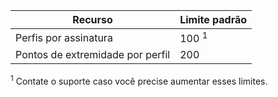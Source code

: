 Recurso| Limite padrão
---|---
Perfis por assinatura | 100 <sup>1</sup>
Pontos de extremidade por perfil| 200

<sup>1</sup> Contate o suporte caso você precise aumentar esses limites.